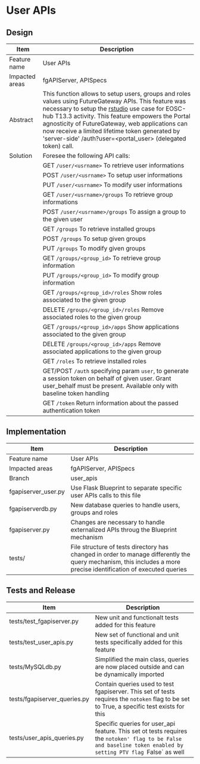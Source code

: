 # User APIs

## Design
|Item|Description|
|---|---|
|Feature name|User APIs|
|Impacted areas|fgAPIServer, APISpecs|
|Abstract|This function allows to setup users, groups and roles values using FutureGateway APIs. This feature was necessary to setup the [rstudio](https://github.com/ricsxn/EOSC-hub/tree/master/T13.3/fgsg/demo_apps/r_studio) use case for EOSC-hub T13.3 activity. This feature empowers the Portal agnosticity of FutureGateway, web applications can now receive a limited lifetime token generated by 'server-side' /auth?user=<portal_user> (delegated token) call.|
|Solution|Foresee the following API calls:|
||GET `/user/<usrname>` To retrieve user informations|
||POST `/user/<usrname>` To setup user informations|
||PUT `/user/<usrname>` To modify user informations|
||GET `/user/<usrname>/groups` To retrieve group informations|
||POST `/user/<usrname>/groups` To assign a group to the given user|
||GET `/groups` To retrieve installed groups|
||POST `/groups` To setup given groups|
||PUT `/groups` To modify given groups|
||GET `/groups/<group_id>` To retrieve group information|
||PUT `/groups/<group_id>` To modify group information|
||GET `/groups/<group_id>/roles` Show roles associated to the given group|
||DELETE `/groups/<group_id>/roles` Remove associated roles to the given group|
||GET `/groups/<group_id>/apps` Show applications associated to the given group|
||DELETE `/groups/<group_id>/apps` Remove associated applications to the given group|
||GET `/roles` To retrieve installed roles|
||GET/POST `/auth` specifying param `user`, to generate a session token on behalf of given user. Grant user_behalf must be present. Available only with baseline token handling|
||GET `/token` Return information about the passed authentication token|

## Implementation

|Item|Description|
|---|---|
|Feature name|User APIs|
|Impacted areas|fgAPIServer, APISpecs|
|Branch|user_apis|
|fgapiserver_user.py|Use Flask Blueprint to separate specific user APIs calls to this file|
|fgapiserverdb.py|New database queries to handle users, groups and roles|
|fgapiserver.py|Changes are necessary to handle externalized APIs throug the Blueprint mechanism|
|tests/|File structure of tests directory has changed in order to manage differently the query mechanism, this includes a more precise identification of executed queries|

## Tests and Release
|Item|Description|
|---|---|
|tests/test_fgapiserver.py|New unit and functionalt tests added for this feature|
|tests/test_user_apis.py|New set of functional and unit tests specifically added for this feature|
|tests/MySQLdb.py|Simplified the main class, queries are now placed outside and can be dynamically imported|
|tests/fgapiserver_queries.py|Contain queries used to test fgapiserver. This set of tests requires the `notoken` flag to be set to True, a specific test exists for this|
|tests/user_apis_queries.py|Specific queries for user_api feature. This set ot tests requires the `notoken' flag to be False and baseline token enabled by setting PTV flag `False` as well|






